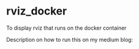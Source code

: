 # rviz_docker
To display rviz that runs on the docker container

Description on how to run this on my medium blog: 
